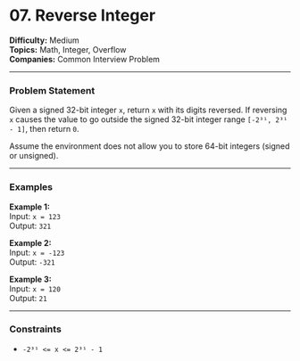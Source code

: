 # 07. Reverse Integer

**Difficulty:** Medium  
**Topics:** Math, Integer, Overflow  
**Companies:** Common Interview Problem  

---

### Problem Statement

Given a signed 32-bit integer `x`, return `x` with its digits reversed. If reversing `x` causes the value to go outside the signed 32-bit integer range `[-2³¹, 2³¹ - 1]`, then return `0`.

Assume the environment does not allow you to store 64-bit integers (signed or unsigned).

---

### Examples

**Example 1:**  
Input: `x = 123`  
Output: `321`  

**Example 2:**  
Input: `x = -123`  
Output: `-321`  

**Example 3:**  
Input: `x = 120`  
Output: `21`  

---

### Constraints

- `-2³¹ <= x <= 2³¹ - 1`
